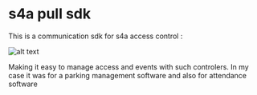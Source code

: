 # s4a pull sdk 
This is a communication sdk for s4a access control :

![alt text](https://www.s4a-access.com/ueditor/php/upload/image/20200901/1598948815948991.jpg)

Making it easy to manage access and events with such controlers. 
In my case it was for a parking management software and also for attendance software


